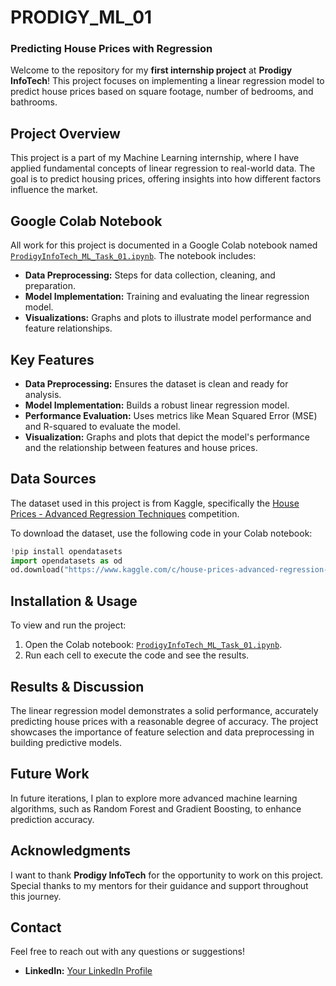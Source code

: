 # **PRODIGY_ML_01**

### **Predicting House Prices with Regression**

Welcome to the repository for my **first internship project** at **Prodigy InfoTech**! This project focuses on implementing a linear regression model to predict house prices based on square footage, number of bedrooms, and bathrooms.

## **Project Overview**

This project is a part of my Machine Learning internship, where I have applied fundamental concepts of linear regression to real-world data. The goal is to predict housing prices, offering insights into how different factors influence the market.

## **Google Colab Notebook**

All work for this project is documented in a Google Colab notebook named [`ProdigyInfoTech_ML_Task_01.ipynb`](https://colab.research.google.com/drive/1u7y_3EwCCigD4r3CwvmLoctuLY4U4sSH?usp=sharing). The notebook includes:

- **Data Preprocessing:** Steps for data collection, cleaning, and preparation.
- **Model Implementation:** Training and evaluating the linear regression model.
- **Visualizations:** Graphs and plots to illustrate model performance and feature relationships.

## **Key Features**

- **Data Preprocessing:** Ensures the dataset is clean and ready for analysis.
- **Model Implementation:** Builds a robust linear regression model.
- **Performance Evaluation:** Uses metrics like Mean Squared Error (MSE) and R-squared to evaluate the model.
- **Visualization:** Graphs and plots that depict the model's performance and the relationship between features and house prices.

## **Data Sources**

The dataset used in this project is from Kaggle, specifically the [House Prices - Advanced Regression Techniques](https://www.kaggle.com/c/house-prices-advanced-regression-techniques/data) competition.

To download the dataset, use the following code in your Colab notebook:

```python
!pip install opendatasets
import opendatasets as od
od.download("https://www.kaggle.com/c/house-prices-advanced-regression-techniques/data")
```

## **Installation & Usage**

To view and run the project:

1. Open the Colab notebook: [`ProdigyInfoTech_ML_Task_01.ipynb`](https://colab.research.google.com/drive/1u7y_3EwCCigD4r3CwvmLoctuLY4U4sSH?usp=sharing).
2. Run each cell to execute the code and see the results.

## **Results & Discussion**

The linear regression model demonstrates a solid performance, accurately predicting house prices with a reasonable degree of accuracy. The project showcases the importance of feature selection and data preprocessing in building predictive models.

## **Future Work**

In future iterations, I plan to explore more advanced machine learning algorithms, such as Random Forest and Gradient Boosting, to enhance prediction accuracy.

## **Acknowledgments**

I want to thank **Prodigy InfoTech** for the opportunity to work on this project. Special thanks to my mentors for their guidance and support throughout this journey.

## **Contact**

Feel free to reach out with any questions or suggestions!

- **LinkedIn:** [Your LinkedIn Profile](https://www.linkedin.com/in/bishal-sarkar-103ba6265)
